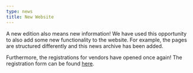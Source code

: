 ```yaml
---
type: news
title: New Website
---
```


A new edition also means new information! We have used this opportunity to also add some new functionality to the website. For example, the pages are structured differently and this news archive has been added.

Furthermore, the registrations for vendors have opened once again! The registration form can be found [here](https://forms.gle/Qfs6Y61rx4PJm4Mj8).
